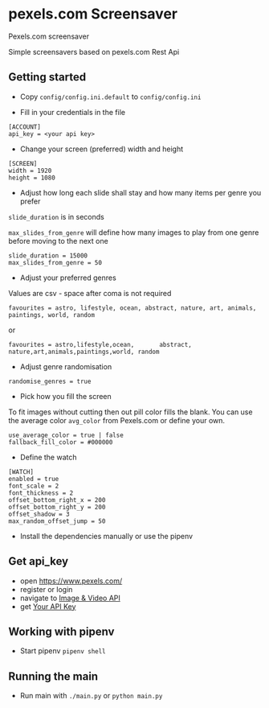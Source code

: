 # pexels.com Screensaver

Pexels.com screensaver

Simple screensavers based on pexels.com Rest Api

## Getting started

- Copy `config/config.ini.default` to `config/config.ini`

- Fill in your credentials in the file
```
[ACCOUNT]
api_key = <your api key>
```

- Change your screen (preferred) width and height
```
[SCREEN]
width = 1920
height = 1080
```

- Adjust how long each slide shall stay and how many items per genre you prefer

`slide_duration` is in seconds

`max_slides_from_genre` will define how many images to play from one genre before moving to the next one
```
slide_duration = 15000
max_slides_from_genre = 50
```

- Adjust your preferred genres

Values are csv - space after coma is not required
```
favourites = astro, lifestyle, ocean, abstract, nature, art, animals, paintings, world, random
```
or
```
favourites = astro,lifestyle,ocean,       abstract,        nature,art,animals,paintings,world, random
```

- Adjust genre randomisation
```
randomise_genres = true
```

- Pick how you fill the screen

To fit images without cutting then out pill color fills the blank.
You can use the average color `avg_color` from Pexels.com or define your own.
```
use_average_color = true | false
fallback_fill_color = #000000
```

- Define the watch

```
[WATCH]
enabled = true
font_scale = 2
font_thickness = 2
offset_bottom_right_x = 200
offset_bottom_right_y = 200
offset_shadow = 3
max_random_offset_jump = 50
```

- Install the dependencies manually or use the pipenv

## Get api_key

- open https://www.pexels.com/
- register or login
- navigate to [Image & Video API](https://www.pexels.com/api/)
- get [Your API Key](https://www.pexels.com/api/new/)

## Working with pipenv

- Start pipenv
`pipenv shell`

## Running the main

- Run main with `./main.py` or `python main.py`
